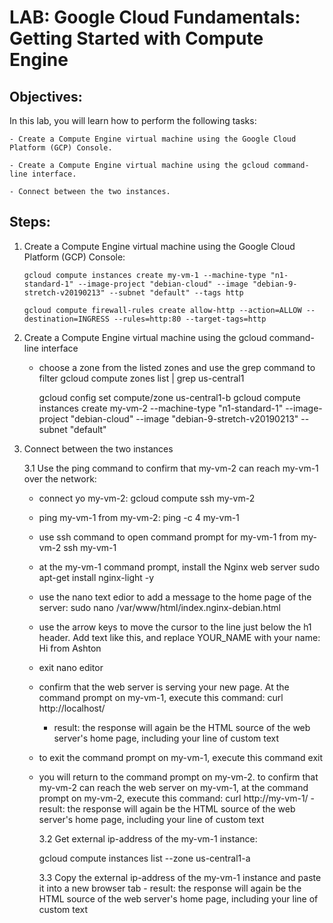 # LAB: Google Cloud Fundamentals: Getting Started with Compute Engine

## Objectives:

In this lab, you will learn how to perform the following tasks:

    - Create a Compute Engine virtual machine using the Google Cloud Platform (GCP) Console.

    - Create a Compute Engine virtual machine using the gcloud command-line interface.

    - Connect between the two instances.

## Steps:

1.  Create a Compute Engine virtual machine using the Google Cloud Platform (GCP) Console:

        gcloud compute instances create my-vm-1 --machine-type "n1-standard-1" --image-project "debian-cloud" --image "debian-9-stretch-v20190213" --subnet "default" --tags http

        gcloud compute firewall-rules create allow-http --action=ALLOW --destination=INGRESS --rules=http:80 --target-tags=http

2.  Create a Compute Engine virtual machine using the gcloud command-line interface

    - choose a zone from the listed zones and use the grep command to filter
      gcloud compute zones list | grep us-central1

      gcloud config set compute/zone us-central1-b
      gcloud compute instances create my-vm-2 --machine-type "n1-standard-1" --image-project "debian-cloud" --image "debian-9-stretch-v20190213" --subnet "default"

3.  Connect between the two instances

    3.1 Use the ping command to confirm that my-vm-2 can reach my-vm-1 over the network:

    - connect yo my-vm-2:
      gcloud compute ssh my-vm-2

    - ping my-vm-1 from my-vm-2:
      ping -c 4 my-vm-1

    - use ssh command to open command prompt for my-vm-1 from my-vm-2
      ssh my-vm-1

    - at the my-vm-1 command prompt, install the Nginx web server
      sudo apt-get install nginx-light -y

    - use the nano text edior to add a message to the home page of the server:
      sudo nano /var/www/html/index.nginx-debian.html

    - use the arrow keys to move the cursor to the line just below the h1 header. Add text like this, and replace YOUR_NAME with your name:
      Hi from Ashton

    - exit nano editor

    - confirm that the web server is serving your new page. At the command prompt on my-vm-1, execute this command:
      curl http://localhost/

      - result: the response will again be the HTML source of the web server's home page, including your line of custom text

    - to exit the command prompt on my-vm-1, execute this command
      exit

    - you will return to the command prompt on my-vm-2. to confirm that my-vm-2 can reach the web server on my-vm-1, at the command prompt on my-vm-2, execute this command:
      curl http://my-vm-1/ - result: the response will again be the HTML source of the web server's home page, including your line of custom text

      3.2 Get external ip-address of the my-vm-1 instance:

      gcloud compute instances list --zone us-central1-a

      3.3 Copy the external ip-address of the my-vm-1 instance and paste it into a new browser tab - result: the response will again be the HTML source of the web server's home page, including your line of custom text
